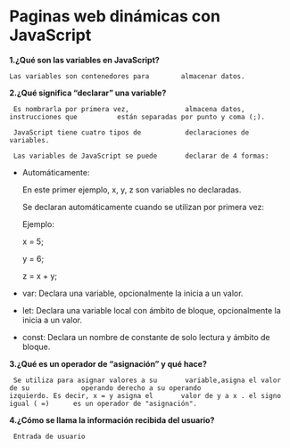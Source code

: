# Paginas web dinámicas con JavaScript  

**1.¿Qué son las variables en JavaScript?** 
   
    Las variables son contenedores para        almacenar datos.

**2.¿Qué significa “declarar” una variable?**

     Es nombrarla por primera vez,              almacena datos, instrucciones que          están separadas por punto y coma (;).
   
     JavaScript tiene cuatro tipos de           declaraciones de variables.
 
     Las variables de JavaScript se puede       declarar de 4 formas:
    
   + Automáticamente:
  
     En este primer ejemplo, x, y, z son        variables no declaradas.  
  
     Se declaran automáticamente cuando se      utilizan por primera vez:

     Ejemplo:
   
     x = 5;
   
     y = 6;
   
     z = x + y;

   + var:
     Declara una variable, opcionalmente        la inicia a un valor.

   + let:
     Declara una variable local con ámbito      de bloque, opcionalmente la inicia a       un valor.

   + const:
     Declara un nombre de constante de          solo lectura y ámbito de bloque.


**3.¿Qué es un operador de “asignación” y       qué hace?**

     Se utiliza para asignar valores a su       variable,asigna el valor de su             operando derecho a su operando             izquierdo. Es decir, x = y asigna el       valor de y a x . el signo  igual ( =)      es un operador de "asignación".

**4.¿Cómo se llama la información recibida     del usuario?**
   
     Entrada de usuario 
